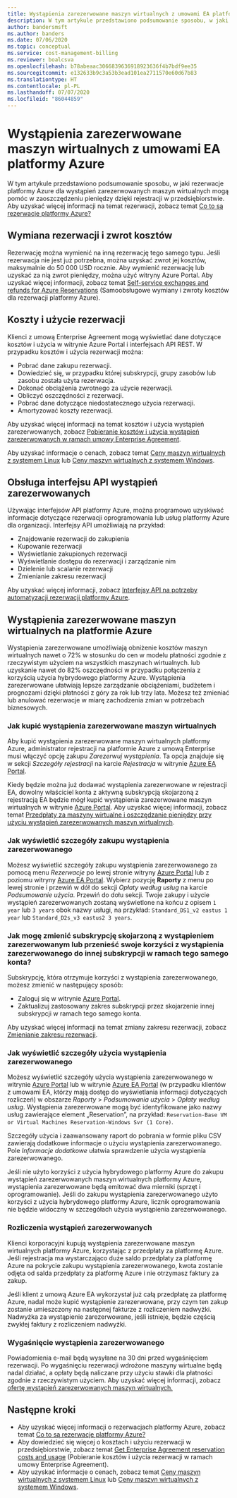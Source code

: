 ```yaml
---
title: Wystąpienia zarezerwowane maszyn wirtualnych z umowami EA platformy Azure
description: W tym artykule przedstawiono podsumowanie sposobu, w jaki rezerwacje platformy Azure dla wystąpień zarezerwowanych maszyn wirtualnych mogą pomóc w zaoszczędzeniu pieniędzy dzięki rejestracji w przedsiębiorstwie.
author: bandersmsft
ms.author: banders
ms.date: 07/06/2020
ms.topic: conceptual
ms.service: cost-management-billing
ms.reviewer: boalcsva
ms.openlocfilehash: b78abeaac3066839636918923636f4b7bdf9ee35
ms.sourcegitcommit: e132633b9c3a53b3ead101ea2711570e60d67b83
ms.translationtype: HT
ms.contentlocale: pl-PL
ms.lasthandoff: 07/07/2020
ms.locfileid: "86044859"
---
```

# <a name="azure-ea-vm-reserved-instances"></a>Wystąpienia zarezerwowane maszyn wirtualnych z umowami EA platformy Azure

W tym artykule przedstawiono podsumowanie sposobu, w jaki rezerwacje platformy Azure dla wystąpień zarezerwowanych maszyn wirtualnych mogą pomóc w zaoszczędzeniu pieniędzy dzięki rejestracji w przedsiębiorstwie. Aby uzyskać więcej informacji na temat rezerwacji, zobacz temat [Co to są rezerwacje platformy Azure?](../reservations/save-compute-costs-reservations.md)

## <a name="reservation-exchanges-and-refunds"></a>Wymiana rezerwacji i zwrot kosztów

Rezerwację można wymienić na inną rezerwację tego samego typu. Jeśli rezerwacja nie jest już potrzebna, można uzyskać zwrot jej kosztów, maksymalnie do 50 000 USD rocznie. Aby wymienić rezerwację lub uzyskać za nią zwrot pieniędzy, można użyć witryny Azure Portal. Aby uzyskać więcej informacji, zobacz temat [Self-service exchanges and refunds for Azure Reservations](../reservations/exchange-and-refund-azure-reservations.md) (Samoobsługowe wymiany i zwroty kosztów dla rezerwacji platformy Azure).

## <a name="reservation-costs-and-usage"></a>Koszty i użycie rezerwacji

Klienci z umową Enterprise Agreement mogą wyświetlać dane dotyczące kosztów i użycia w witrynie Azure Portal i interfejsach API REST. W przypadku kosztów i użycia rezerwacji można:

- Pobrać dane zakupu rezerwacji.
- Dowiedzieć się, w przypadku której subskrypcji, grupy zasobów lub zasobu została użyta rezerwacja.
- Dokonać obciążenia zwrotnego za użycie rezerwacji.
- Obliczyć oszczędności z rezerwacji.
- Pobrać dane dotyczące niedostatecznego użycia rezerwacji.
- Amortyzować koszty rezerwacji.

Aby uzyskać więcej informacji na temat kosztów i użycia wystąpień zarezerwowanych, zobacz [Pobieranie kosztów i użycia wystąpień zarezerwowanych w ramach umowy Enterprise Agreement](../reservations/understand-reserved-instance-usage-ea.md).

Aby uzyskać informacje o cenach, zobacz temat [Ceny maszyn wirtualnych z systemem Linux](https://azure.microsoft.com/pricing/details/virtual-machines/linux/) lub [Ceny maszyn wirtualnych z systemem Windows](https://azure.microsoft.com/pricing/details/virtual-machines/windows/).

## <a name="reserved-instances-api-support"></a>Obsługa interfejsu API wystąpień zarezerwowanych

Używając interfejsów API platformy Azure, można programowo uzyskiwać informacje dotyczące rezerwacji oprogramowania lub usług platformy Azure dla organizacji. Interfejsy API umożliwiają na przykład:

- Znajdowanie rezerwacji do zakupienia
- Kupowanie rezerwacji
- Wyświetlanie zakupionych rezerwacji
- Wyświetlanie dostępu do rezerwacji i zarządzanie nim
- Dzielenie lub scalanie rezerwacji
- Zmienianie zakresu rezerwacji

Aby uzyskać więcej informacji, zobacz [Interfejsy API na potrzeby automatyzacji rezerwacji platformy Azure](../reservations/reservation-apis.md).

## <a name="azure-reserved-virtual-machine-instances"></a>Wystąpienia zarezerwowane maszyn wirtualnych na platformie Azure

Wystąpienia zarezerwowane umożliwiają obniżenie kosztów maszyn wirtualnych nawet o 72% w stosunku do cen w modelu płatności zgodnie z rzeczywistym użyciem na wszystkich maszynach wirtualnych. lub uzyskanie nawet do 82% oszczędności w przypadku połączenia z korzyścią użycia hybrydowego platformy Azure. Wystąpienia zarezerwowane ułatwiają lepsze zarządzanie obciążeniami, budżetem i prognozami dzięki płatności z góry za rok lub trzy lata. Możesz też zmieniać lub anulować rezerwacje w miarę zachodzenia zmian w potrzebach biznesowych.

### <a name="how-to-buy-reserved-virtual-machine-instances"></a>Jak kupić wystąpienia zarezerwowane maszyn wirtualnych

Aby kupić wystąpienia zarezerwowane maszyn wirtualnych platformy Azure, administrator rejestracji na platformie Azure z umową Enterprise musi włączyć opcję zakupu _Zarezerwuj wystąpienia_. Ta opcja znajduje się w sekcji _Szczegóły rejestracji_ na karcie _Rejestracja_ w witrynie [Azure EA Portal](https://ea.azure.com/).

Kiedy będzie można już dodawać wystąpienia zarezerwowane w rejestracji EA, dowolny właściciel konta z aktywną subskrypcją skojarzoną z rejestracją EA będzie mógł kupić wystąpienia zarezerwowane maszyn wirtualnych w witrynie [Azure Portal](https://aka.ms/reservations). Aby uzyskać więcej informacji, zobacz temat [Przedpłaty za maszyny wirtualne i oszczędzanie pieniędzy przy użyciu wystąpień zarezerwowanych maszyn wirtualnych](https://go.microsoft.com/fwlink/?linkid=861721).

### <a name="how-to-view-reserved-instance-purchase-details"></a>Jak wyświetlić szczegóły zakupu wystąpienia zarezerwowanego

Możesz wyświetlić szczegóły zakupu wystąpienia zarezerwowanego za pomocą menu _Rezerwacje_ po lewej stronie witryny [Azure Portal](https://aka.ms/reservations) lub z poziomu witryny [Azure EA Portal](https://ea.azure.com/). Wybierz pozycję **Raporty** z menu po lewej stronie i przewiń w dół do sekcji _Opłaty według usług_ na karcie _Podsumowanie użycia_. Przewiń do dołu sekcji. Twoje zakupy i użycie wystąpień zarezerwowanych zostaną wyświetlone na końcu z opisem `1 year` lub `3 years` obok nazwy usługi, na przykład: `Standard_DS1_v2 eastus 1 year` lub `Standard_D2s_v3 eastus2 3 years`.

### <a name="how-can-i-change-the-subscription-associated-with-reserved-instance-or-transfer-my-reserved-instance-benefits-to-a-subscription-under-the-same-account"></a>Jak mogę zmienić subskrypcję skojarzoną z wystąpieniem zarezerwowanym lub przenieść swoje korzyści z wystąpienia zarezerwowanego do innej subskrypcji w ramach tego samego konta?

Subskrypcję, która otrzymuje korzyści z wystąpienia zarezerwowanego, możesz zmienić w następujący sposób:

- Zaloguj się w witrynie [Azure Portal](https://aka.ms/reservations).
- Zaktualizuj zastosowany zakres subskrypcji przez skojarzenie innej subskrypcji w ramach tego samego konta.

Aby uzyskać więcej informacji na temat zmiany zakresu rezerwacji, zobacz [Zmienianie zakresu rezerwacji](../reservations/manage-reserved-vm-instance.md#change-the-reservation-scope).

### <a name="how-to-view-reserved-instance-usage-details"></a>Jak wyświetlić szczegóły użycia wystąpienia zarezerwowanego

Możesz wyświetlić szczegóły użycia wystąpienia zarezerwowanego w witrynie [Azure Portal](https://aka.ms/reservations) lub w witrynie [Azure EA Portal](https://ea.azure.com/) (w przypadku klientów z umowami EA, którzy mają dostęp do wyświetlania informacji dotyczących rozliczeń) w obszarze _Raporty_ > _Podsumowania użycia_ > _Opłaty według usług_. Wystąpienia zarezerwowane mogą być identyfikowane jako nazwy usług zawierające element „Reservation”, na przykład: `Reservation-Base VM or Virtual Machines Reservation-Windows Svr (1 Core)`.

Szczegóły użycia i zaawansowany raport do pobrania w formie pliku CSV zawierają dodatkowe informacje o użyciu wystąpienia zarezerwowanego. Pole _Informacje dodatkowe_ ułatwia sprawdzenie użycia wystąpienia zarezerwowanego.

Jeśli nie użyto korzyści z użycia hybrydowego platformy Azure do zakupu wystąpień zarezerwowanych maszyn wirtualnych platformy Azure, wystąpienia zarezerwowane będą emitować dwa mierniki (sprzęt i oprogramowanie). Jeśli do zakupu wystąpienia zarezerwowanego użyto korzyści z użycia hybrydowego platformy Azure, licznik oprogramowania nie będzie widoczny w szczegółach użycia wystąpienia zarezerwowanego.

### <a name="reserved-instance-billing"></a>Rozliczenia wystąpień zarezerwowanych

Klienci korporacyjni kupują wystąpienia zarezerwowane maszyn wirtualnych platformy Azure, korzystając z przedpłaty za platformę Azure. Jeśli rejestracja ma wystarczająco duże saldo przedpłaty za platformę Azure na pokrycie zakupu wystąpienia zarezerwowanego, kwota zostanie odjęta od salda przedpłaty za platformę Azure i nie otrzymasz faktury za zakup.

Jeśli klient z umową Azure EA wykorzystał już całą przedpłatę za platformę Azure, nadal może kupić wystąpienie zarezerwowane, przy czym ten zakup zostanie umieszczony na następnej fakturze z rozliczeniem nadwyżki. Nadwyżka za wystąpienie zarezerwowane, jeśli istnieje, będzie częścią zwykłej faktury z rozliczeniem nadwyżki.

### <a name="reserved-instance-expiration"></a>Wygaśnięcie wystąpienia zarezerwowanego

Powiadomienia e-mail będą wysyłane na 30 dni przed wygaśnięciem rezerwacji. Po wygaśnięciu rezerwacji wdrożone maszyny wirtualne będą nadal działać, a opłaty będą naliczane przy użyciu stawki dla płatności zgodnie z rzeczywistym użyciem. Aby uzyskać więcej informacji, zobacz [ofertę wystąpień zarezerwowanych maszyn wirtualnych.](https://azure.microsoft.com/pricing/reserved-vm-instances/)

## <a name="next-steps"></a>Następne kroki

- Aby uzyskać więcej informacji o rezerwacjach platformy Azure, zobacz temat [Co to są rezerwacje platformy Azure?](../reservations/save-compute-costs-reservations.md)
- Aby dowiedzieć się więcej o kosztach i użyciu rezerwacji w przedsiębiorstwie, zobacz temat [Get Enterprise Agreement reservation costs and usage](../reservations/understand-reserved-instance-usage-ea.md) (Pobieranie kosztów i użycia rezerwacji w ramach umowy Enterprise Agreement).
- Aby uzyskać informacje o cenach, zobacz temat [Ceny maszyn wirtualnych z systemem Linux](https://azure.microsoft.com/pricing/details/virtual-machines/linux/) lub [Ceny maszyn wirtualnych z systemem Windows](https://azure.microsoft.com/pricing/details/virtual-machines/windows/).
